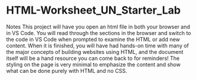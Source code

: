 # HTML-Worksheet_UN_Starter_Lab

Notes
This project will have you open an html file in both your browser and in VS Code. You will read through the sections in the browser and switch to the code in VS Code when prompted to examine the HTML or add new content. When it is finished, you will have had hands-on time with many of the major concepts of building websites using HTML, and the document itself will be a hand resource you can come back to for reminders!
The styling on the page is very minimal to emphasize the content and show what can be done purely with HTML and no CSS.
